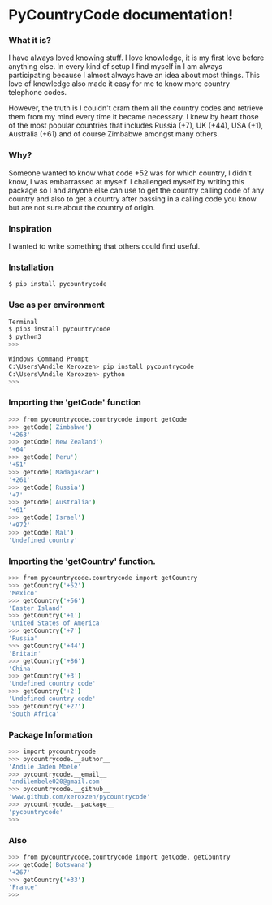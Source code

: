 # PyCountryCode documentation!

### What it is?
I have always loved knowing stuff. I love knowledge, it is my first love before anything else. In every kind of setup I find myself in I am always participating because I almost always have an idea about most things. This love of knowledge also made it easy for me to know more country telephone codes.

However, the truth is I couldn't cram them all the country codes and retrieve them from my mind every time it became necessary. I knew by heart those of the most popular countries that includes Russia (+7), UK (+44), USA (+1), Australia (+61) and of course Zimbabwe amongst many others.

### Why?
Someone wanted to know what code +52 was for which country, I didn't know, I was embarrassed at myself. I challenged myself by writing this package so I and anyone else can use to get the country calling code of any country and also to get a country after passing in a calling code you know but are not sure about the country of origin.

### Inspiration
I wanted to write something that others could find useful.


### Installation
```sh
$ pip install pycountrycode
```
### Use as per environment
```sh
Terminal
$ pip3 install pycountrycode
$ python3
>>> 
```

```sh
Windows Command Prompt
C:\Users\Andile Xeroxzen> pip install pycountrycode
C:\Users\Andile Xeroxzen> python
>>> 
```

### Importing the 'getCode' function
```sh
>>> from pycountrycode.countrycode import getCode
>>> getCode('Zimbabwe')
'+263'
>>> getCode('New Zealand')
'+64'
>>> getCode('Peru')
'+51'
>>> getCode('Madagascar')
'+261'
>>> getCode('Russia')
'+7'
>>> getCode('Australia')
'+61'
>>> getCode('Israel')
'+972'
>>> getCode('Mal')
'Undefined country'
```

### Importing the 'getCountry' function.
```sh
>>> from pycountrycode.countrycode import getCountry
>>> getCountry('+52')
'Mexico' 
>>> getCountry('+56')
'Easter Island'
>>> getCountry('+1')
'United States of America'
>>> getCountry('+7')
'Russia'
>>> getCountry('+44')
'Britain'
>>> getCountry('+86')
'China'
>>> getCountry('+3')
'Undefined country code'
>>> getCountry('+2')
'Undefined country code'
>>> getCountry('+27')
'South Africa'
```
### Package Information
```sh
>>> import pycountrycode
>>> pycountrycode.__author__
'Andile Jaden Mbele'
>>> pycountrycode.__email__
'andilembele020@gmail.com'
>>> pycountrycode.__github__
'www.github.com/xeroxzen/pycountrycode'
>>> pycountrycode.__package__
'pycountrycode'
>>>
```

### Also
```sh
>>> from pycountrycode.countrycode import getCode, getCountry
>>> getCode('Botswana')
'+267'
>>> getCountry('+33')
'France'
>>> 
```

